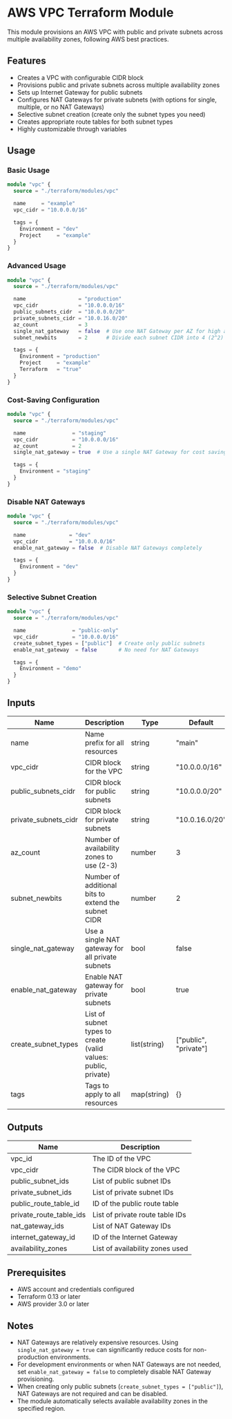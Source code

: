# AWS VPC Terraform Module

This module provisions an AWS VPC with public and private subnets across multiple availability zones, following AWS best practices.

## Features

- Creates a VPC with configurable CIDR block
- Provisions public and private subnets across multiple availability zones
- Sets up Internet Gateway for public subnets
- Configures NAT Gateways for private subnets (with options for single, multiple, or no NAT Gateways)
- Selective subnet creation (create only the subnet types you need)
- Creates appropriate route tables for both subnet types
- Highly customizable through variables

## Usage

### Basic Usage

```terraform
module "vpc" {
  source = "./terraform/modules/vpc"

  name     = "example"
  vpc_cidr = "10.0.0.0/16"

  tags = {
    Environment = "dev"
    Project     = "example"
  }
}
```

### Advanced Usage

```terraform
module "vpc" {
  source = "./terraform/modules/vpc"

  name                 = "production"
  vpc_cidr             = "10.0.0.0/16"
  public_subnets_cidr  = "10.0.0.0/20"
  private_subnets_cidr = "10.0.16.0/20"
  az_count             = 3
  single_nat_gateway   = false  # Use one NAT Gateway per AZ for high availability
  subnet_newbits       = 2      # Divide each subnet CIDR into 4 (2^2) equal parts

  tags = {
    Environment = "production"
    Project     = "example"
    Terraform   = "true"
  }
}
```

### Cost-Saving Configuration

```terraform
module "vpc" {
  source = "./terraform/modules/vpc"

  name               = "staging"
  vpc_cidr           = "10.0.0.0/16"
  az_count           = 2
  single_nat_gateway = true  # Use a single NAT Gateway for cost savings

  tags = {
    Environment = "staging"
  }
}
```

### Disable NAT Gateways

```terraform
module "vpc" {
  source = "./terraform/modules/vpc"

  name              = "dev"
  vpc_cidr          = "10.0.0.0/16"
  enable_nat_gateway = false  # Disable NAT Gateways completely

  tags = {
    Environment = "dev"
  }
}
```

### Selective Subnet Creation

```terraform
module "vpc" {
  source = "./terraform/modules/vpc"

  name               = "public-only"
  vpc_cidr           = "10.0.0.0/16"
  create_subnet_types = ["public"]  # Create only public subnets
  enable_nat_gateway  = false       # No need for NAT Gateways

  tags = {
    Environment = "demo"
  }
}
```

## Inputs

| Name | Description | Type | Default | Required |
|------|-------------|------|---------|----------|
| name | Name prefix for all resources | string | "main" | no |
| vpc_cidr | CIDR block for the VPC | string | "10.0.0.0/16" | no |
| public_subnets_cidr | CIDR block for public subnets | string | "10.0.0.0/20" | no |
| private_subnets_cidr | CIDR block for private subnets | string | "10.0.16.0/20" | no |
| az_count | Number of availability zones to use (2-3) | number | 3 | no |
| subnet_newbits | Number of additional bits to extend the subnet CIDR | number | 2 | no |
| single_nat_gateway | Use a single NAT gateway for all private subnets | bool | false | no |
| enable_nat_gateway | Enable NAT gateway for private subnets | bool | true | no |
| create_subnet_types | List of subnet types to create (valid values: public, private) | list(string) | ["public", "private"] | no |
| tags | Tags to apply to all resources | map(string) | {} | no |

## Outputs

| Name | Description |
|------|-------------|
| vpc_id | The ID of the VPC |
| vpc_cidr | The CIDR block of the VPC |
| public_subnet_ids | List of public subnet IDs |
| private_subnet_ids | List of private subnet IDs |
| public_route_table_id | ID of the public route table |
| private_route_table_ids | List of private route table IDs |
| nat_gateway_ids | List of NAT Gateway IDs |
| internet_gateway_id | ID of the Internet Gateway |
| availability_zones | List of availability zones used |

## Prerequisites

- AWS account and credentials configured
- Terraform 0.13 or later
- AWS provider 3.0 or later

## Notes

- NAT Gateways are relatively expensive resources. Using `single_nat_gateway = true` can significantly reduce costs for non-production environments.
- For development environments or when NAT Gateways are not needed, set `enable_nat_gateway = false` to completely disable NAT Gateway provisioning.
- When creating only public subnets (`create_subnet_types = ["public"]`), NAT Gateways are not required and can be disabled.
- The module automatically selects available availability zones in the specified region.
